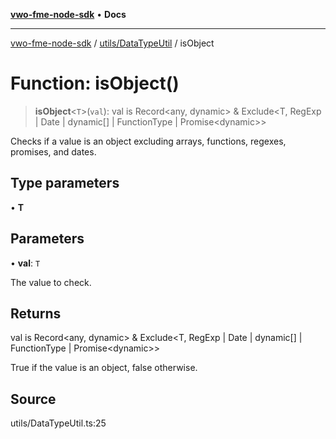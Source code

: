 [**vwo-fme-node-sdk**](../../../README.md) • **Docs**

---

[vwo-fme-node-sdk](../../../modules.md) / [utils/DataTypeUtil](../README.md) / isObject

# Function: isObject()

> **isObject**\<`T`\>(`val`): val is Record\<any, dynamic\> & Exclude\<T, RegExp \| Date \| dynamic\[\] \| FunctionType \| Promise\<dynamic\>\>

Checks if a value is an object excluding arrays, functions, regexes, promises, and dates.

## Type parameters

• **T**

## Parameters

• **val**: `T`

The value to check.

## Returns

val is Record\<any, dynamic\> & Exclude\<T, RegExp \| Date \| dynamic\[\] \| FunctionType \| Promise\<dynamic\>\>

True if the value is an object, false otherwise.

## Source

utils/DataTypeUtil.ts:25
